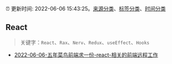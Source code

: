 :alarm_clock: 更新时间: 2022-06-06 15:43:25。[来源分类](../README.md)、[标签分类](../TAGS.md)、[时间分类](../TIMELINE.md)

## React


> 关键字：`React`、`Rax`、`Nerv`、`Redux`、`useEffect`、`Hooks`



- [2022-06-06-五年菜鸟前端求一份-react-相关的前端远程工作](https://www.v2ex.com/t/857658) 